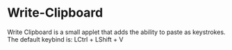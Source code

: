 # Write-Clipboard
Write Clipboard is a small applet that adds the ability to paste as keystrokes.
The default keybind is: LCtrl + LShift + V
